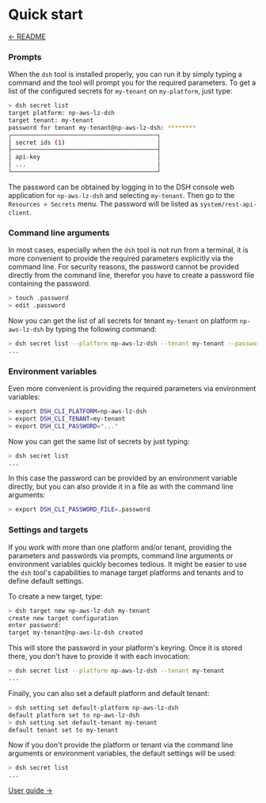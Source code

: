 # Quick start

[&#x2190; README](README.md)

### Prompts

When the `dsh` tool is installed properly, you can run it by simply typing a command and
the tool will prompt you for the required parameters.
To get a list of the configured secrets for `my-tenant` on `my-platform`, just type:

```bash
> dsh secret list
target platform: np-aws-lz-dsh
target tenant: my-tenant
password for tenant my-tenant@np-aws-lz-dsh: ********
┌─────────────────────────────────────────┐
│ secret ids (1)                          │
├─────────────────────────────────────────┤
│ api-key                                 │
│ ...                                     │
└─────────────────────────────────────────┘
```

The password can be obtained by logging in to the DSH console web application for `np-aws-lz-dsh`
and selecting `my-tenant`. Then go to the `Resources > Secrets` menu.
The password will be listed as `system/rest-api-client`.

### Command line arguments

In most cases, especially when the `dsh` tool is not run from a terminal,
it is more convenient to provide the required parameters explicitly via the command line.
For security reasons, the password cannot be provided directly from the command line,
therefor you have to create a password file containing the password.

```bash
> touch .password
> edit .password
```

Now you can get the list of all secrets for tenant `my-tenant`
on platform `np-aws-lz-dsh` by typing the following command:

```bash
> dsh secret list --platform np-aws-lz-dsh --tenant my-tenant --password-file .password
...
```

### Environment variables

Even more convenient is providing the required parameters via environment variables:

```bash
> export DSH_CLI_PLATFORM=np-aws-lz-dsh
> export DSH_CLI_TENANT=my-tenant
> export DSH_CLI_PASSWORD="..."
```

Now you can get the same list of secrets by just typing:

```bash
> dsh secret list
...
```

In this case the password can be provided by an environment variable directly,
but you can also provide it in a file as with the command line arguments:

```bash
> export DSH_CLI_PASSWORD_FILE=.password
```

### Settings and targets

If you work with more than one platform and/or tenant,
providing the parameters and passwords via prompts, command line arguments or
environment variables quickly becomes tedious.
It might be easier to use the `dsh` tool's capabilities to manage target platforms and tenants
and to define default settings.

To create a new target, type:

```bash
> dsh target new np-aws-lz-dsh my-tenant
create new target configuration
enter password:
target my-tenant@np-aws-lz-dsh created
```

This will store the password in your platform's keyring.
Once it is stored there, you don't have to provide it with each invocation:

```bash
> dsh secret list --platform np-aws-lz-dsh --tenant my-tenant
...
```

Finally, you can also set a default platform and default tenant:

```bash
> dsh setting set default-platform np-aws-lz-dsh
default platform set to np-aws-lz-dsh
> dsh setting set default-tenant my-tenant
default tenant set to my-tenant
```

Now if you don't provide the platform or tenant via the command line arguments or environment
variables, the default settings will be used:

```bash
> dsh secret list
...
```

[User guide &#x2192;](user_guide.md)
